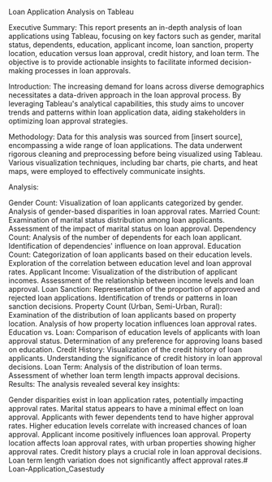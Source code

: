 Loan Application Analysis on Tableau

Executive Summary:
This report presents an in-depth analysis of loan applications using Tableau, focusing on key factors such as gender, marital status, dependents, education, applicant income, loan sanction, property location, education versus loan approval, credit history, and loan term. The objective is to provide actionable insights to facilitate informed decision-making processes in loan approvals.

Introduction:
The increasing demand for loans across diverse demographics necessitates a data-driven approach in the loan approval process. By leveraging Tableau's analytical capabilities, this study aims to uncover trends and patterns within loan application data, aiding stakeholders in optimizing loan approval strategies.

Methodology:
Data for this analysis was sourced from [insert source], encompassing a wide range of loan applications. The data underwent rigorous cleaning and preprocessing before being visualized using Tableau. Various visualization techniques, including bar charts, pie charts, and heat maps, were employed to effectively communicate insights.

Analysis:

Gender Count:
Visualization of loan applicants categorized by gender.
Analysis of gender-based disparities in loan approval rates.
Married Count:
Examination of marital status distribution among loan applicants.
Assessment of the impact of marital status on loan approval.
Dependency Count:
Analysis of the number of dependents for each loan applicant.
Identification of dependencies' influence on loan approval.
Education Count:
Categorization of loan applicants based on their education levels.
Exploration of the correlation between education level and loan approval rates.
Applicant Income:
Visualization of the distribution of applicant incomes.
Assessment of the relationship between income levels and loan approval.
Loan Sanction:
Representation of the proportion of approved and rejected loan applications.
Identification of trends or patterns in loan sanction decisions.
Property Count (Urban, Semi-Urban, Rural):
Examination of the distribution of loan applicants based on property location.
Analysis of how property location influences loan approval rates.
Education vs. Loan:
Comparison of education levels of applicants with loan approval status.
Determination of any preference for approving loans based on education.
Credit History:
Visualization of the credit history of loan applicants.
Understanding the significance of credit history in loan approval decisions.
Loan Term:
Analysis of the distribution of loan terms.
Assessment of whether loan term length impacts approval decisions.
Results:
The analysis revealed several key insights:

Gender disparities exist in loan application rates, potentially impacting approval rates.
Marital status appears to have a minimal effect on loan approval.
Applicants with fewer dependents tend to have higher approval rates.
Higher education levels correlate with increased chances of loan approval.
Applicant income positively influences loan approval.
Property location affects loan approval rates, with urban properties showing higher approval rates.
Credit history plays a crucial role in loan approval decisions.
Loan term length variation does not significantly affect approval rates.# Loan-Application_Casestudy
